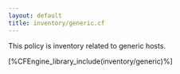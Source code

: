 ```yaml
---
layout: default
title: inventory/generic.cf
---
```


This policy is inventory related to generic hosts.

[%CFEngine_library_include(inventory/generic)%]
